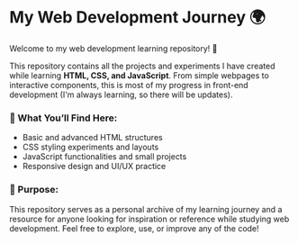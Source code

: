 

# My Web Development Journey 🌍  

Welcome to my web development learning repository! 🚀  

This repository contains all the projects and experiments I have created while learning **HTML, CSS, and JavaScript**. From simple webpages to interactive components, this is most of my progress in front-end development (I'm always learning, so there will be updates).  

### 🔹 What You’ll Find Here:  
- Basic and advanced HTML structures  
- CSS styling experiments and layouts  
- JavaScript functionalities and small projects  
- Responsive design and UI/UX practice  

### 🎯 Purpose:  
This repository serves as a personal archive of my learning journey and a resource for anyone looking for inspiration or reference while studying web development. Feel free to explore, use, or improve any of the code!  
